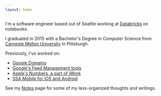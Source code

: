 ```yaml
---
layout: home
---
```


I'm a software engineer based out of Seattle working at [Databricks](https://www.databricks.com/) on notebooks.

I graduated in 2015 with a Bachelor's Degree in Computer Science from [Carnegie Mellon University](http://www.cmu.edu) in Pittsburgh. 

Previously, I've worked on:
- [Google Domains](https://domains.google.com/registrar)
- [Google's Feed Management tools](https://support.google.com/ci-ses/answer/7253843?hl=en&ref_topic=7253644)
- [Apple's Numbers, a part of iWork](https://www.apple.com/numbers/)
- [SSA Mobile for iOS and Android](http://www.facebook.com/ssamobile)

See my [Notes](https://notes.franklin.dev) page for some of my less-organized thoughts and writings.